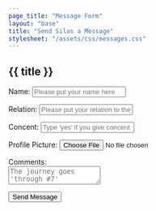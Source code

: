 ```yaml
---
page_title: "Message Form"
layout: "base"
title: "Send Silas a Message"
stylesheet: "/assets/css/messages.css"
---
```



<div class="form-container">
  <h2>{{ title }}</h2>

  <form method="post" name="Send Silas a Message" data-netlify="true" enctype="multipart/form-data" action="/thank-you">
    <p>
      <label for="name">Name:</label>
      <input type="text" name="name" id="name" placeholder="Please put your name here" required>
    </p>
    <p>
      <label for="relation">Relation:</label>
      <input type="text" name="relation" id="name" placeholder="Please put your relation to the graduate here">
    </p>
    <p>
      <label for="relation">Concent:</label>
      <input type="text" name="concent" id="name" placeholder="Type 'yes' if you give concent to post this publicly!">
    </p>
    <p>
      <label for="picture">Profile Picture:</label>
      <input type="file" name="picture" id="picture">
    </p>
    <p>
      <label for="comments">Comments:</label><br/>
      <textarea name="comments" id="comments" placeholder="The journey goes 'through #7'" required></textarea>
    </p>
    <p>
      <input type="submit" value="Send Message" id="button">
    </p>
  </form>
</div>